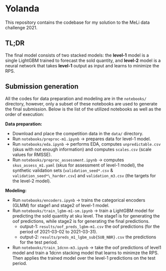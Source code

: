 # Yolanda

This repository contains the codebase for my solution to the MeLi data challenge 2021.

## TL;DR

The final model consists of two stacked models: the **level-1** model is a single LightGBM trained to forecast the sold quantity, and **level-2** model is a neural network that takes **level-1** output as input and learns to minimize the RPS.

## Submission generation

All the codes for data preparation and modeling are in the `notebooks/` directory, however, only a subset of these notebooks are used to generate the final submission. Below is the list of the utilized notebooks as well as the order of execution:

**Data preparation:**

- Download and place the competition data in the `data/` directory.
- Run `notebooks/preproc-m1.ipynb` -> prepares data for level-1 model.
- Run `notebooks/eda.ipynb` -> performs EDA, computes `unpredictable.csv` (skus with not enough information) and computes `scales.csv` (scale values for RMSSE).
- Run `notebooks/preproc_assessment.ipynb` -> computes `skus_assess_m1.yaml` (skus for assessment of level-1 model), the synthetic validation sets (`validation_seed*.csv` & `validation_seed*\_harder.csv`) and `validation_m3.csv` (the targets for the level-2 model).

**Modeling:**

- Run `notebooks/encoders.ipynb` -> trains the categorical encoders (GLMM) for stage1 and stage2 of level-1 model.
- Run `notebooks/train_lgbm-m1-sm.ipynb` -> train a LightGBM model for predicting the sold quantity at sku level. The stage1 is for generating the oof predictions, while stage2 is for generating the final predictions.
  - output-1: `results/oof_preds_lgbm-m1.csv` the oof predictions (for the period of 2021-03-02 to 2021-03-31).
  - output-2: `results/preds_m1_lgbm_sub{SUB_NBR}.csv` the predictions for the test period.
- Run `notebooks/train_1dcnn-m3.ipynb` -> take the oof predictions of level1 model and train a 1dcnn stacking model that learns to minimze the RPS. Then applies the trained model over the level-1 predictions on the test period.
